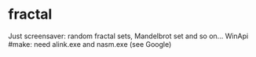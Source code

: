 # fractal
Just screensaver: random fractal sets, Mandelbrot set and so on...
WinApi
#make: need alink.exe and nasm.exe (see Google)
